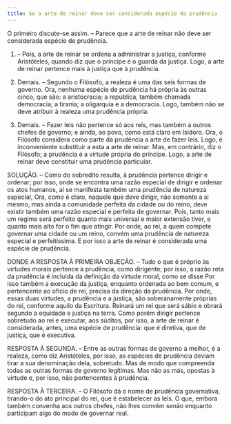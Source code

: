 ```yaml
---
title: Se a arte de reinar deve ser considerada espécie da prudência
---
```


O primeiro discute-se assim. – Parece que a arte de reinar não deve ser considerada espécie de prudência.  

1. – Pois, a arte de reinar se ordena a administrar a justiça, conforme Aristóteles, quando diz que o príncipe é o guarda da justiça. Logo, a arte de reinar pertence mais à justiça que à prudência.  

2. Demais. – Segundo o Filósofo, a realeza é uma das seis formas de governo. Ora, nenhuma espécie de prudência há própria às outras cinco, que são: a aristocracia; a república, também chamada democracia; a tirania; a oligarquia e a democracia. Logo, também não se deve atribuir à realeza uma prudência própria.  

3. Demais. – Fazer leis não pertence só aos reis, mas também a outros chefes de governo; e ainda, ao povo, como está claro em Isidoro. Ora, o Filósofo considera como parte da prudência a arte de fazer leis. Logo, é inconveniente substituir a esta a arte de reinar.  Mas, em contrário, diz o Filósofo; a prudência é a virtude própria do príncipe. Logo, a arte de reinar deve constituir uma prudência particular.  

SOLUÇÃO. – Como do sobredito resulta, à prudência pertence dirigir e ordenar; por isso, onde se encontra uma razão especial de dirigir e ordenar os atos humanos, aí se manifesta também uma prudência de natureza especial, Ora, como é claro, naquele que deve dirigir, não somente a si mesmo, mas ainda a comunidade perfeita da cidade ou do reino, deve existir também uma razão especial e perfeita de governar. Pois, tanto mais um regime será perfeito quanto mais universal e maior extensão tiver, e quanto mais alto for o fim que atingir. Por onde, ao rei, a quem compete governar uma cidade ou um reino, convém uma prudência de natureza especial e perfeitíssima. E por isso a arte de reinar é considerada uma espécie de prudência.  

DONDE A RESPOSTA À PRIMEIRA OBJEÇÃO. – Tudo o que é próprio às virtudes morais pertence à prudência, como dirigente; por isso, a razão reta da prudência é incluída da definição da virtude moral, como se disse Por isso também a execução da justiça, enquanto ordenada ao bem comum, e pertencente ao ofício de rei, precisa da direção da prudência. Por onde, essas duas virtudes, a prudência e a justiça, são soberanamente próprias do rei, conforme aquilo da Escritura. Reinará um rei que será sábio e obrará segundo a equidade e justiça na terra. Como porém dirigir pertence sobretudo ao rei e executar, aos súditos, por isso, a arte de reinar é considerada, antes, uma espécie de prudência: que é diretiva, que de justiça, que é executiva.  

RESPOSTA À SEGUNDA. – Entre as outras formas de governo a melhor, é a realeza, como diz Aristóteles, por isso, as espécies de prudência deviam tirar a sua denominação dela, sobretudo. Mas de modo que compreenda todas as outras formas de governo legítimas. Mas não as más, opostas à virtude e, por isso, não pertencentes à prudência. 

RESPOSTA À TERCEIRA. – O Filósofo dá o nome de prudência governativa, tirando-o do ato principal do rei, que é estabelecer as leis. O que, embora também convenha aos outros chefes, não lhes convém senão enquanto participam algo do modo de governar real.